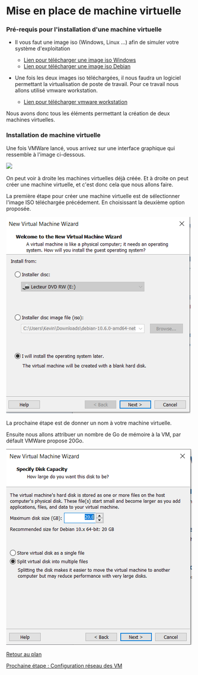 # Mise en place de machine virtuelle

### Pré-requis pour l'installation d'une machine virtuelle

* Il vous faut une image iso (Windows, Linux ...) afin de simuler votre système d'exploitation
  * [Lien pour télécharger une image iso Windows](https://www.microsoft.com/fr-fr/software-download/windows10)  
  * [Lien pour télécharger une image iso Debian](https://lecrabeinfo.net/telecharger-les-iso-de-debian-11-bullseye.html)

* Une fois les deux images iso téléchargées, il nous faudra un logiciel permettant la virtualisation de poste de travail. Pour ce travail nous allons utilisé vmware workstation.
  * [Lien pour télécharger vmware workstation](https://www.vmware.com/fr/products/workstation-pro/workstation-pro-evaluation.html)

Nous avons donc tous les éléments permettant la création de deux machines virtuelles. 

### Installation de machine virtuelle

Une fois VMWare lancé, vous arrivez sur une interface graphique qui ressemble à l'image ci-dessous.

![](https://github.com/kevinguyodo/Linux-deuxieme-annee/blob/main/TP1/IMG/Pr%C3%A9sentation_VMware.PNG)

On peut voir à droite les machines virtuelles déjà créée. Et à droite on peut créer une machine virtuelle, et c'est donc cela que nous allons faire.

La première étape pour créer une machine virtuelle est de sélectionner l'image ISO téléchargée précédement. En choisissant la deuxième option proposée.

![](https://github.com/kevinguyodo/Linux-deuxieme-annee/blob/main/TP1/IMG/Etape2.PNG)

La prochaine étape est de donner un nom à votre machine virtuelle.

Ensuite nous allons attribuer un nombre de Go de mémoire à la VM, par défault VMWare propose 20Go.

![](https://github.com/kevinguyodo/Linux-deuxieme-annee/blob/main/TP1/IMG/Etape4.PNG)

[Retour au plan](https://github.com/kevinguyodo/Linux-deuxieme-annee/blob/main/TP1/Plan.md)

[Prochaine étape : Configuration réseau des VM](https://github.com/kevinguyodo/Linux-deuxieme-annee/blob/main/TP1/R%C3%A9glages%20r%C3%A9seaux.md)
